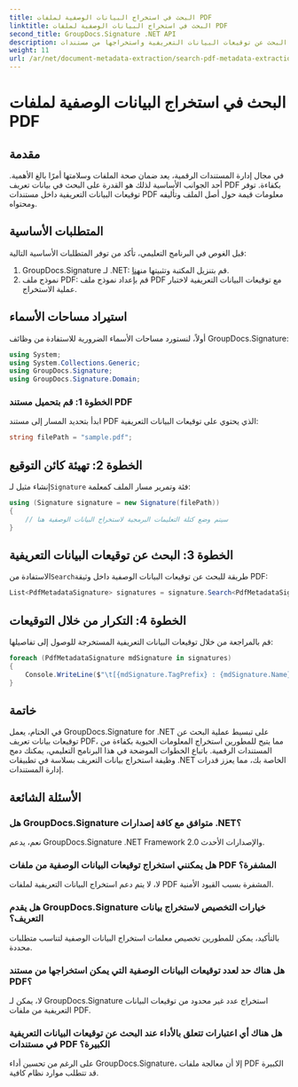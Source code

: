 ```yaml
---
title: البحث في استخراج البيانات الوصفية لملفات PDF
linktitle: البحث في استخراج البيانات الوصفية لملفات PDF
second_title: GroupDocs.Signature .NET API
description: تعرف على كيفية البحث عن توقيعات البيانات التعريفية واستخراجها من مستندات PDF باستخدام GroupDocs.Signature لـ .NET. تعزيز قدرات إدارة المستندات الخاصة بك.
weight: 11
url: /ar/net/document-metadata-extraction/search-pdf-metadata-extraction/
---
```


# البحث في استخراج البيانات الوصفية لملفات PDF

## مقدمة
في مجال إدارة المستندات الرقمية، يعد ضمان صحة الملفات وسلامتها أمرًا بالغ الأهمية. أحد الجوانب الأساسية لذلك هو القدرة على البحث في بيانات تعريف PDF بكفاءة. توفر توقيعات البيانات التعريفية داخل مستندات PDF معلومات قيمة حول أصل الملف وتأليفه ومحتواه.
## المتطلبات الأساسية
قبل الغوص في البرنامج التعليمي، تأكد من توفر المتطلبات الأساسية التالية:
1.  GroupDocs.Signature لـ .NET: قم بتنزيل المكتبة وتثبيتها من[هنا](https://releases.groupdocs.com/signature/net/).
2. نموذج ملف PDF: قم بإعداد نموذج ملف PDF مع توقيعات البيانات التعريفية لاختبار عملية الاستخراج.

## استيراد مساحات الأسماء
أولاً، لنستورد مساحات الأسماء الضرورية للاستفادة من وظائف GroupDocs.Signature:
```csharp
using System;
using System.Collections.Generic;
using GroupDocs.Signature;
using GroupDocs.Signature.Domain;
```
### الخطوة 1: قم بتحميل مستند PDF
ابدأ بتحديد المسار إلى مستند PDF الذي يحتوي على توقيعات البيانات التعريفية:
```csharp
string filePath = "sample.pdf";
```
## الخطوة 2: تهيئة كائن التوقيع
 إنشاء مثيل لـ`Signature` فئة وتمرير مسار الملف كمعلمة:
```csharp
using (Signature signature = new Signature(filePath))
{
    // سيتم وضع كتلة التعليمات البرمجية لاستخراج البيانات الوصفية هنا
}
```
## الخطوة 3: البحث عن توقيعات البيانات التعريفية
 الاستفادة من`Search`طريقة للبحث عن توقيعات البيانات الوصفية داخل وثيقة PDF:
```csharp
List<PdfMetadataSignature> signatures = signature.Search<PdfMetadataSignature>(SignatureType.Metadata);
```
## الخطوة 4: التكرار من خلال التوقيعات
قم بالمراجعة من خلال توقيعات البيانات التعريفية المستخرجة للوصول إلى تفاصيلها:
```csharp
foreach (PdfMetadataSignature mdSignature in signatures)
{
    Console.WriteLine($"\t[{mdSignature.TagPrefix} : {mdSignature.Name}] = {mdSignature.Value} ({mdSignature.Type})");
}
```

## خاتمة
في الختام، يعمل GroupDocs.Signature for .NET على تبسيط عملية البحث عن توقيعات بيانات تعريف PDF، مما يتيح للمطورين استخراج المعلومات الحيوية بكفاءة من المستندات الرقمية. باتباع الخطوات الموضحة في هذا البرنامج التعليمي، يمكنك دمج وظيفة استخراج بيانات التعريف بسلاسة في تطبيقات .NET الخاصة بك، مما يعزز قدرات إدارة المستندات.
## الأسئلة الشائعة
### هل GroupDocs.Signature متوافق مع كافة إصدارات .NET؟
نعم، يدعم GroupDocs.Signature .NET Framework 2.0 والإصدارات الأحدث.
### هل يمكنني استخراج توقيعات البيانات الوصفية من ملفات PDF المشفرة؟
لا، لا يتم دعم استخراج البيانات التعريفية لملفات PDF المشفرة بسبب القيود الأمنية.
### هل يقدم GroupDocs.Signature خيارات التخصيص لاستخراج بيانات التعريف؟
بالتأكيد، يمكن للمطورين تخصيص معلمات استخراج البيانات الوصفية لتناسب متطلبات محددة.
### هل هناك حد لعدد توقيعات البيانات الوصفية التي يمكن استخراجها من مستند PDF؟
لا، يمكن لـ GroupDocs.Signature استخراج عدد غير محدود من توقيعات البيانات التعريفية من ملفات PDF.
### هل هناك أي اعتبارات تتعلق بالأداء عند البحث عن توقيعات البيانات التعريفية في مستندات PDF الكبيرة؟
على الرغم من تحسين أداء GroupDocs.Signature، إلا أن معالجة ملفات PDF الكبيرة قد تتطلب موارد نظام كافية.